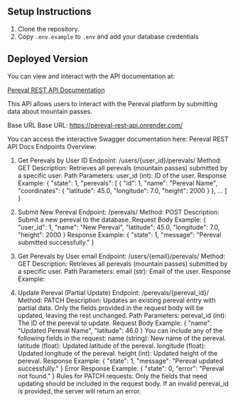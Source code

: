 ## Setup Instructions

1. Clone the repository.
2. Copy `.env.example` to `.env` and add your database credentials

## Deployed Version

You can view and interact with the API documentation at:

[Pereval REST API Documentation](https://pereval-rest-api.onrender.com/docs)



This API allows users to interact with the Pereval platform by submitting data about mountain passes.

Base URL
Base URL: https://pereval-rest-api.onrender.com/

You can access the interactive Swagger documentation here: Pereval REST API Docs
Endpoints Overview:
1. Get Perevals by User ID
Endpoint: /users/{user_id}/perevals/
Method: GET
Description: Retrieves all perevals (mountain passes) submitted by a specific user.
Path Parameters:
user_id (int): ID of the user.
Response Example:
{
  "state": 1,
  "perevals": [
    {
      "id": 1,
      "name": "Pereval Name",
      "coordinates": {
        "latitude": 45.0,
        "longitude": 7.0,
        "height": 2000
      }
    },
    ...
  ]
}

2. Submit New Pereval
Endpoint: /perevals/
Method: POST
Description: Submit a new pereval to the database.
Request Body Example:
{
  "user_id": 1,
  "name": "New Pereval",
  "latitude": 45.0,
  "longitude": 7.0,
  "height": 2000
}
Response Example:
{
  "state": 1,
  "message": "Pereval submitted successfully."
}

3. Get Perevals by User email
Endpoint: /users/{email}/perevals/
Method: GET
Description: Retrieves all perevals (mountain passes) submitted by a specific user.
Path Parameters:
email (str): Email of the user.
Response Example:

4. Update Pereval (Partial Update)
Endpoint: /perevals/{pereval_id}/
Method: PATCH
Description: Updates an existing pereval entry with partial data. Only the fields provided in the request body will be updated, leaving the rest unchanged.
Path Parameters:
pereval_id (int): The ID of the pereval to update.
Request Body Example:
{
  "name": "Updated Pereval Name",
  "latitude": 46.0
}
You can include any of the following fields in the request:
name (string): New name of the pereval.
latitude (float): Updated latitude of the pereval.
longitude (float): Updated longitude of the pereval.
height (int): Updated height of the pereval.
Response Example:
{
  "state": 1,
  "message": "Pereval updated successfully."
}
Error Response Example:
{
  "state": 0,
  "error": "Pereval not found."
}
Rules for PATCH requests:
Only the fields that need updating should be included in the request body.
If an invalid pereval_id is provided, the server will return an error.